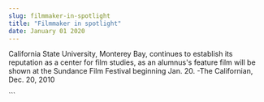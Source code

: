 ```yaml
---
slug: filmmaker-in-spotlight
title: "Filmmaker in spotlight"
date: January 01 2020
---
```


 
<p>
  California State University, Monterey Bay, continues to establish its
  reputation as a center for film studies, as an alumnus's feature film will be
  shown at the Sundance Film Festival beginning Jan. 20. -The Californian, Dec.
  20, 2010
</p>
```
